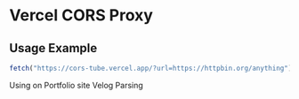 # Vercel CORS Proxy

## Usage Example
```js
fetch("https://cors-tube.vercel.app/?url=https://httpbin.org/anything")
```

Using on Portfolio site Velog Parsing
